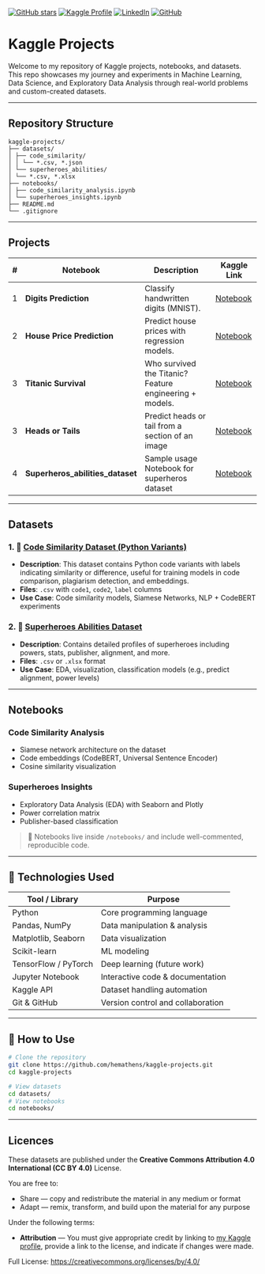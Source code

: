 <!-- Badges: build your brand at the top -->
[![GitHub stars](https://img.shields.io/github/stars/hemathens/kaggle-projects?style=social)](https://github.com/hemathens/kaggle-projects/stargazers)
[![Kaggle Profile](https://img.shields.io/badge/Kaggle-hem%20ajit%20patel-20BEFF?logo=kaggle)](https://www.kaggle.com/hemajitpatel)
[![LinkedIn](https://img.shields.io/badge/LinkedIn-Hem%20Ajit%20Patel-0A66C2?logo=linkedin)](https://www.linkedin.com/in/hem-patel19)
[![GitHub](https://img.shields.io/badge/GitHub-hemathens-181717?logo=github)](https://github.com/hemathens)

# Kaggle Projects 

Welcome to my repository of Kaggle projects, notebooks, and datasets.  
This repo showcases my journey and experiments in Machine Learning, Data Science, and Exploratory Data Analysis through real-world problems and custom-created datasets.

---

## Repository Structure

```folder structure
kaggle-projects/
├── datasets/
│ ├── code_similarity/
│ │ └── *.csv, *.json
│ └── superheroes_abilities/
│ └── *.csv, *.xlsx
├── notebooks/
│ ├── code_similarity_analysis.ipynb
│ └── superheroes_insights.ipynb
├── README.md
└── .gitignore
```

---

## Projects

| #  | Notebook                    | Description                                      | Kaggle Link                                             |
|----|-----------------------------|--------------------------------------------------|---------------------------------------------------------|
| 1  |  **Digits Prediction**     | Classify handwritten digits (MNIST).             | [Notebook](https://www.kaggle.com/hemajitpatel/digits-prediction-hem) |
| 2  |  **House Price Prediction** | Predict house prices with regression models.      | [Notebook](https://www.kaggle.com/hemajitpatel/house-price-hem)       |
| 3  |  **Titanic Survival**      | Who survived the Titanic? Feature engineering + models. | [Notebook](https://www.kaggle.com/hemajitpatel/titanic-hem)           |
| 3  |  **Heads or Tails**      | Predict heads or tail from a section of an image | [Notebook](https://www.kaggle.com/code/hemajitpatel/heads-or-tails-hem)           |
| 4  |  **Superheros_abilities_dataset** | Sample usage Notebook for superheros dataset | [Notebook](https://www.kaggle.com/code/hemajitpatel/superheros-abilities) |
---

## Datasets

### 1. 🔗 [Code Similarity Dataset (Python Variants)](https://www.kaggle.com/datasets/hemajitpatel/code-similarity-dataset-python-variants)

- **Description**: This dataset contains Python code variants with labels indicating similarity or difference, useful for training models in code comparison, plagiarism detection, and embeddings.
- **Files**: `.csv` with `code1`, `code2`, `label` columns
- **Use Case**: Code similarity models, Siamese Networks, NLP + CodeBERT experiments

### 2. 🔗 [Superheroes Abilities Dataset](https://www.kaggle.com/datasets/hemajitpatel/superheros-abilities-dataset)

- **Description**: Contains detailed profiles of superheroes including powers, stats, publisher, alignment, and more.
- **Files**: `.csv` or `.xlsx` format
- **Use Case**: EDA, visualization, classification models (e.g., predict alignment, power levels)

---

## Notebooks

### Code Similarity Analysis
- Siamese network architecture on the dataset
- Code embeddings (CodeBERT, Universal Sentence Encoder)
- Cosine similarity visualization

### Superheroes Insights
- Exploratory Data Analysis (EDA) with Seaborn and Plotly
- Power correlation matrix
- Publisher-based classification

> 📁 Notebooks live inside `/notebooks/` and include well-commented, reproducible code.

---

## 🔧 Technologies Used

| Tool / Library       | Purpose                          |
|----------------------|----------------------------------|
| Python               | Core programming language        |
| Pandas, NumPy        | Data manipulation & analysis     |
| Matplotlib, Seaborn  | Data visualization               |
| Scikit-learn         | ML modeling                      |
| TensorFlow / PyTorch | Deep learning (future work)      |
| Jupyter Notebook     | Interactive code & documentation |
| Kaggle API           | Dataset handling automation      |
| Git & GitHub         | Version control and collaboration|

---

## 🚀 How to Use

```bash
# Clone the repository
git clone https://github.com/hemathens/kaggle-projects.git
cd kaggle-projects

# View datasets
cd datasets/
# View notebooks
cd notebooks/
```

---

## Licences

These datasets are published under the **Creative Commons Attribution 4.0 International (CC BY 4.0)** License.

You are free to:

- Share — copy and redistribute the material in any medium or format
- Adapt — remix, transform, and build upon the material for any purpose

Under the following terms:

- **Attribution** — You must give appropriate credit by linking to [my Kaggle profile](https://www.kaggle.com/hemajitpatel), provide a link to the license, and indicate if changes were made.

Full License: https://creativecommons.org/licenses/by/4.0/
